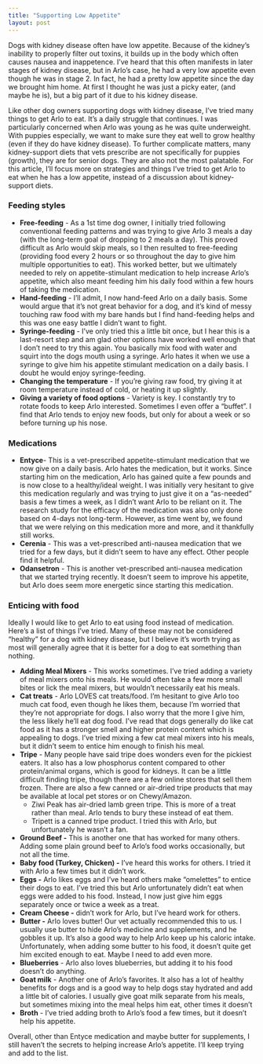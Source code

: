 ```yaml
---
title: "Supporting Low Appetite"
layout: post
---
```


Dogs with kidney disease often have low appetite. Because of the kidney’s inability to properly filter out toxins, it builds up in the body which often causes nausea and inappetence. I’ve heard that this often manifests in later stages of kidney disease, but in Arlo’s case, he had a very low appetite even though he was in stage 2. In fact, he had a pretty low appetite since the day we brought him home. At first I thought he was just a picky eater, (and maybe he is), but a big part of it due to his kidney disease.

Like other dog owners supporting dogs with kidney disease, I’ve tried many things to get Arlo to eat. It’s a daily struggle that continues. I was particularly concerned when Arlo was young as he was quite underweight. With puppies especially, we want to make sure they eat well to grow healthy (even if they do have kidney disease). To further complicate matters, many kidney-support diets that vets prescribe are not specifically for puppies (growth), they are for senior dogs. They are also not the most palatable. For this article, I’ll focus more on strategies and things I’ve tried to get Arlo to eat when he has a low appetite, instead of a discussion about kidney-support diets.

### Feeding styles 

- **Free-feeding** -  As a 1st time dog owner, I initially tried following conventional feeding patterns and was trying to give Arlo 3 meals a day (with the long-term goal of dropping to 2 meals a day). This proved difficult as Arlo would skip meals, so I then resulted to free-feeding (providing food every 2 hours or so throughout the day to give him multiple opportunities to eat). This worked better, but we ultimately needed to rely on appetite-stimulant medication to help increase Arlo’s appetite, which also meant feeding him his daily food within a few hours of taking the medication.
- **Hand-feeding** -  I’ll admit, I now hand-feed Arlo on a daily basis. Some would argue that it’s not great behavior for a dog, and it’s kind of messy touching raw food with my bare hands but I find hand-feeding helps and this was one easy battle I didn’t want to fight.
- **Syringe-feeding** -  I’ve only tried this a little bit once, but I hear this is a last-resort step and am glad other options have worked well enough that I don’t need to try this again. You basically mix food with water and squirt into the dogs mouth using a syringe. Arlo hates it when we use a syringe to give him his appetite stimulant medication on a daily basis.  I doubt he would enjoy syringe-feeding.
- **Changing the temperature** - If you’re giving raw food, try giving it at room temperature instead of cold, or heating it up slightly.
- **Giving a variety of food options** - Variety is key. I constantly try to rotate foods to keep Arlo interested. Sometimes I even offer a “buffet”. I find that Arlo tends to enjoy new foods, but only for about a week or so before turning up his nose.

 

### Medications

- **Entyce**- This is a vet-prescribed appetite-stimulant medication that we now give on a daily basis. Arlo hates the medication, but it works.  Since starting him on the medication, Arlo has gained quite a few pounds and is now close to a healthy/ideal weight. I was initially very hesitant to give this medication regularly and was trying to just give it on a “as-needed” basis a few times a week, as I didn’t want Arlo to be reliant on it. The research study for the efficacy of the medication was also only done based on 4-days not long-term. However, as time went by, we found that we were relying on this medication more and more, and it thankfully still works.
- **Cerenia** - This was a vet-prescribed anti-nausea medication that we tried for a few days, but it didn’t seem to have any effect. Other people find it helpful.
- **Odansetron** - This is another vet-prescribed anti-nausea medication that we started trying recently.  It doesn’t seem to improve his appetite, but Arlo does seem more energetic since starting this medication.

### Enticing with food

Ideally I would like to get Arlo to eat using food instead of medication. Here’s a list of things I’ve tried. Many of these may not be considered “healthy” for a dog with kidney disease, but I believe it’s worth trying as most will generally agree that it is better for a dog to eat something than nothing. 

- **Adding Meal Mixers** - This works sometimes. I’ve tried adding a variety of meal mixers onto his meals.  He would often take a few more small bites or lick the meal mixers, but wouldn’t necessarily eat his meals. 
- **Cat treats** - Arlo LOVES cat treats/food. I’m hesitant to give Arlo too much cat food, even though he likes them, because I’m worried that they’re not appropriate for dogs. I also worry that the more I give him, the less likely he’ll eat dog food. I’ve read that dogs generally do like cat food as it has a stronger smell and higher protein content which is appealing to dogs. I’ve tried mixing a few cat meal mixers into his meals, but it didn’t seem to entice him enough to finish his meal.
- **Tripe** - Many people have said tripe does wonders even for the pickiest eaters. It also has a low phosphorus content compared to other protein/animal organs, which is good for kidneys.  It can be a little difficult finding tripe, though there are a few online stores that sell them frozen.  There are also a few canned or air-dried tripe products that may be available at local pet stores or on Chewy/Amazon.
	- Ziwi Peak has air-dried lamb green tripe. This is more of a treat rather than meal. Arlo tends to bury these instead of eat them.
	- Tripett is a canned tripe product.  I tried this with Arlo, but unfortunately he wasn’t a fan.
- **Ground Beef -** This is another one that has worked for many others. Adding some plain ground beef to Arlo’s food works occasionally, but not all the time. 
- **Baby food (Turkey, Chicken) -** I’ve heard this works for others. I tried it with Arlo a few times but it didn’t work.
- **Eggs -** Arlo likes eggs and I’ve heard others make “omelettes” to entice their dogs to eat. I’ve tried this but Arlo unfortunately didn’t eat when eggs were added to his food. Instead, I now just give him eggs separately once or twice a week as a treat.
- **Cream Cheese -** didn’t work for Arlo, but I’ve heard work for others.
- **Butter -** Arlo loves butter! Our vet actually recommended this to us. I usually use butter to hide Arlo’s medicine and supplements, and he gobbles it up. It’s also a good way to help Arlo keep up his caloric intake. Unfortunately, when adding some butter to his food, it doesn’t quite get him excited enough to eat. Maybe I need to add even more.
- **Blueberries** - Arlo also loves blueberries, but adding it to his food doesn’t do anything.
- **Goat milk** - Another one of Arlo’s favorites. It also has a lot of healthy benefits for dogs and is a good way to help dogs stay hydrated and add a little bit of calories. I usually give goat milk separate from his meals, but sometimes mixing into the meal helps him eat, other times it doesn’t 
- **Broth** - I’ve tried adding broth to Arlo’s food a few times, but it doesn’t help his appetite.

Overall, other than Entyce medication and maybe butter for supplements, I still haven’t the secrets to helping increase Arlo’s appetite. I’ll keep trying and add to the list.